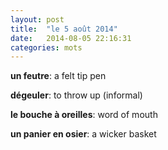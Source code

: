```yaml
---
layout: post
title:  "le 5 août 2014"
date:   2014-08-05 22:16:31
categories: mots
---
```


**un feutre**: a felt tip pen

**dégeuler**: to throw up (informal)

**le bouche à oreilles**: word of mouth

**un panier en osier**: a wicker basket
